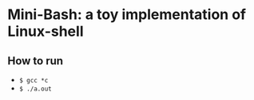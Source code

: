 # Mini-Bash: a toy implementation of Linux-shell 

## How to run
* ```$ gcc *c```
* ```$ ./a.out```

